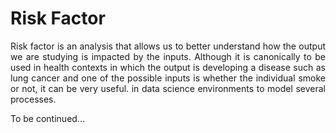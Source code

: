# Risk Factor




<div align="justify" >
<p >Risk factor is an analysis that allows us to better understand how the output we are studying is impacted by the inputs. Although it is canonically to be used in health contexts in which the output is developing a disease such as lung cancer and one of the possible inputs is whether the individual smoke or not, it can be very useful. in data science environments to model several processes.</p>
</div>

To be continued...

<!-- <div align="justify" >
<p >Basically, if we want to calculate a simple risk factor, we just need to divide the total amount in the input by the total amount in the output.
In the previous example, we would have:</p>
</div>

<div align="center" >

![\Large x=\frac{number of individuals }}{number of individuals diagnosed with lung cancer}](https://latex.codecogs.com/svg.latex?\Large&space;x=\frac{-b\pm\sqrt{b^2-4ac}}{2a}) 

</div> -->


